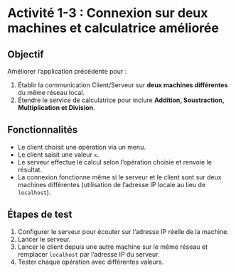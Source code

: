 # Activité 1-3 : Connexion sur deux machines et calculatrice améliorée

## Objectif
Améliorer l’application précédente pour :
1. Établir la communication Client/Serveur sur **deux machines différentes** du même réseau local.
2. Étendre le service de calculatrice pour inclure **Addition, Soustraction, Multiplication et Division**.

## Fonctionnalités
- Le client choisit une opération via un menu.
- Le client saisit une valeur `x`.
- Le serveur effectue le calcul selon l’opération choisie et renvoie le résultat.
- La connexion fonctionne même si le serveur et le client sont sur deux machines différentes (utilisation de l’adresse IP locale au lieu de `localhost`).

## Étapes de test
1. Configurer le serveur pour écouter sur l’adresse IP réelle de la machine.
2. Lancer le serveur.
3. Lancer le client depuis une autre machine sur le même réseau et remplacer `localhost` par l’adresse IP du serveur.
4. Tester chaque opération avec différentes valeurs.

